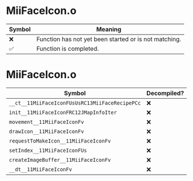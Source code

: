 # MiiFaceIcon.o
| Symbol | Meaning 
| ------------- | ------------- 
| :x: | Function has not yet been started or is not matching. 
| :white_check_mark: | Function is completed. 


# MiiFaceIcon.o
| Symbol | Decompiled? |
| ------------- | ------------- |
| `__ct__11MiiFaceIconFUsUsRC13MiiFaceRecipePCc` | :x: |
| `init__11MiiFaceIconFRC12JMapInfoIter` | :x: |
| `movement__11MiiFaceIconFv` | :x: |
| `drawIcon__11MiiFaceIconFv` | :x: |
| `requestToMakeIcon__11MiiFaceIconFv` | :x: |
| `setIndex__11MiiFaceIconFUs` | :x: |
| `createImageBuffer__11MiiFaceIconFv` | :x: |
| `__dt__11MiiFaceIconFv` | :x: |
